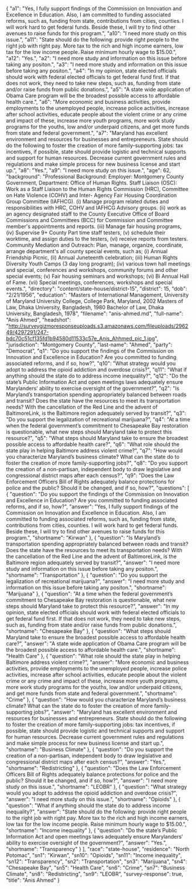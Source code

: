{
  "a1": "Yes, I fully support findings of the Commission on Innovation and Excellence in Education. Also, I am committed to funding associated reforms, such as, funding from state, contributions from cities, counties. I  will work hard to get federal funds. Beside these, I will try to find other avenues to raise funds for this program.",
  "a10": "I need more study on this issue.",
  "a11": "State should do the following: provide right people to the right job with right pay. More tax to the rich and high income earners, low tax for the low income people. Raise minimum hourly wage to $15.00.",
  "a12": "Yes.",
  "a2": "I need more study and information on this issue before taking any positon.",
  "a3": "I need more study and information on this issue before taking any positon.",
  "a4": "In my opinion, state elected officials should work with federal elected officials to get federal fund first. If that does not work, they need to take new steps, such as, funding from state and/or raise funds from public donations.",
  "a5": "A state wide application of Obama Care program will be the broadest possible access to affordable health care.",
  "a6": "More economic and business activities, provide employments to the unemployed people, increase police activities, increase after school activities, educate people about the violent crime or any crime and impact of these, increase more youth programs, more work study programs for the youths, low and/or underpaid citizens, and get more funds from state and federal government.",
  "a7": "Maryland has excellent environment and resources for businesses and entrepreneurs.  State should do the following to foster the creation of more family-supporting jobs: tax incentives, if possible, state should provide logistic and technical supports and support for human resources. Decrease current government rules and regulations and make simple process for new business license and start up.",
  "a8": "Yes.",
  "a9": "I need more study on this issue.",
  "age": 62,
  "background": "Professional Background: Employer: Montgomery County Government, Department: Office of Human Rights. Staff Liaison (OSC): Work as a Staff Liaison to the Human Rights Commission (HRC), Committee on Hate Violence (COHV) and Inter- Agency Fair Housing Coordination Group Committee (IAFHCG). (i) Manage program related duties and responsibilities with HRC, COHV and IAFHCG Advisory groups. (ii) work as an agency designated staff to the County Executive Office of Board Commissions and Committees (BCC) for Commission and Committee member's appointments and reports. (iii) Manage fair housing programs, (iv) Supervise 9+ County Part time staff testers, (v) schedule their worktime, and assign duties to the testers, (vi) receive reports from testers.  Community Mediation and Outreach: Plan, manage, organize, coordinate, arrange department's all county special events, such as; (i) Annual Friendship Picnic, (ii) Annual Juneteenth celebration; (iii) Human Rights Diversity Youth Camps  (3 day long program); (iv) various town hall meetings and special, conferences and workshops, community forums and other special events; (v) Fair housing seminars and workshops; (vi) Bi Annual Hall of Fame. (vii) Special meetings, conferences, workshops and special events.",
  "directory": "content/state-house/district-15",
  "district": 15,
  "dob": "2/21/1956",
  "education": "Masters of International Management, University of Maryland University College, College Park, Maryland, 2002 Masters of Law, Dhaka University, Bangladesh, 1980 Bachelor of Law, Dhaka University, Bangladesh, 1978",
  "filename": "anis-ahmed.md",
  "full-name": "Anis Ahmed",
  "headshot": "http://surveygizmoresponseuploads.s3.amazonaws.com/fileuploads/296249/4297291/247-bdc70c51cf135fd1b94580d11533c57e_Anis_Ahhmed_pic_1.jpg",
  "jurisdiction": "Montgomery County",
  "last-name": "Ahmed",
  "party": "Democrat",
  "q1": "Do you support the findings of the Commission on Innovation and Excellence in Education? Are you committed to funding associated reforms, and if so, how?",
  "q10": "What strategy would you adopt to address the opioid addiction and overdose crisis?",
  "q11": "What if anything should the state do to address income inequality?",
  "q12": "Do the state’s Public Information Act and open meetings laws adequately ensure Marylanders’ ability to exercise oversight of the government?",
  "q2": "Is Maryland’s transportation spending appropriately balanced between roads and transit? Does the state have the resources to meet its transportation needs? With the cancellation of the Red Line and the advent of BaltimoreLink, is the Baltimore region adequately served by transit?",
  "q3": "Do you support the legalization of recreational marijuana?",
  "q4": "At a time when the federal government’s commitment to Chesapeake Bay restoration is questionable, what new steps should Maryland take to protect this resource?",
  "q5": "What steps should Maryland take to ensure the broadest possible access to affordable health care?",
  "q6": "What role should the state play in helping Baltimore address violent crime?",
  "q7": "How would you characterize Maryland’s business climate? What can the state do to foster the creation of more family-supporting jobs?",
  "q8": "Do you support the creation of a non-partisan, independent body to draw legislative and congressional district maps after each census?",
  "q9": "Does the Law Enforcement Officers Bill of Rights adequately balance protections for police and the public? Should it be changed, and if so, how?",
  "questions": [
    {
      "question": "Do you support the findings of the Commission on Innovation and Excellence in Education? Are you committed to funding associated reforms, and if so, how?",
      "answer": "Yes, I fully support findings of the Commission on Innovation and Excellence in Education. Also, I am committed to funding associated reforms, such as, funding from state, contributions from cities, counties. I  will work hard to get federal funds. Beside these, I will try to find other avenues to raise funds for this program.",
      "shortname": "Kirwan"
    },
    {
      "question": "Is Maryland’s transportation spending appropriately balanced between roads and transit? Does the state have the resources to meet its transportation needs? With the cancellation of the Red Line and the advent of BaltimoreLink, is the Baltimore region adequately served by transit?",
      "answer": "I need more study and information on this issue before taking any positon.",
      "shortname": "Transportation"
    },
    {
      "question": "Do you support the legalization of recreational marijuana?",
      "answer": "I need more study and information on this issue before taking any positon.",
      "shortname": "Marijuana"
    },
    {
      "question": "At a time when the federal government’s commitment to Chesapeake Bay restoration is questionable, what new steps should Maryland take to protect this resource?",
      "answer": "In my opinion, state elected officials should work with federal elected officials to get federal fund first. If that does not work, they need to take new steps, such as, funding from state and/or raise funds from public donations.",
      "shortname": "Chesapeake Bay"
    },
    {
      "question": "What steps should Maryland take to ensure the broadest possible access to affordable health care?",
      "answer": "A state wide application of Obama Care program will be the broadest possible access to affordable health care.",
      "shortname": "Health Care"
    },
    {
      "question": "What role should the state play in helping Baltimore address violent crime?",
      "answer": "More economic and business activities, provide employments to the unemployed people, increase police activities, increase after school activities, educate people about the violent crime or any crime and impact of these, increase more youth programs, more work study programs for the youths, low and/or underpaid citizens, and get more funds from state and federal government.",
      "shortname": "Crime"
    },
    {
      "question": "How would you characterize Maryland’s business climate? What can the state do to foster the creation of more family-supporting jobs?",
      "answer": "Maryland has excellent environment and resources for businesses and entrepreneurs.  State should do the following to foster the creation of more family-supporting jobs: tax incentives, if possible, state should provide logistic and technical supports and support for human resources. Decrease current government rules and regulations and make simple process for new business license and start up.",
      "shortname": "Business Climate"
    },
    {
      "question": "Do you support the creation of a non-partisan, independent body to draw legislative and congressional district maps after each census?",
      "answer": "Yes.",
      "shortname": "Redistricting"
    },
    {
      "question": "Does the Law Enforcement Officers Bill of Rights adequately balance protections for police and the public? Should it be changed, and if so, how?",
      "answer": "I need more study on this issue.",
      "shortname": "LEOBR"
    },
    {
      "question": "What strategy would you adopt to address the opioid addiction and overdose crisis?",
      "answer": "I need more study on this issue.",
      "shortname": "Opioids"
    },
    {
      "question": "What if anything should the state do to address income inequality?",
      "answer": "State should do the following: provide right people to the right job with right pay. More tax to the rich and high income earners, low tax for the low income people. Raise minimum hourly wage to $15.00.",
      "shortname": "Income inequality"
    },
    {
      "question": "Do the state’s Public Information Act and open meetings laws adequately ensure Marylanders’ ability to exercise oversight of the government?",
      "answer": "Yes.",
      "shortname": "Transparency"
    }
  ],
  "race": "state-house",
  "residence": "North Potomac",
  "sn1": "Kirwan",
  "sn10": "Opioids",
  "sn11": "Income inequality",
  "sn12": "Transparency",
  "sn2": "Transportation",
  "sn3": "Marijuana",
  "sn4": "Chesapeake Bay",
  "sn5": "Health Care",
  "sn6": "Crime",
  "sn7": "Business Climate",
  "sn8": "Redistricting",
  "sn9": "LEOBR",
  "survey-response": true,
  "title": "Anis Ahmed"
}
